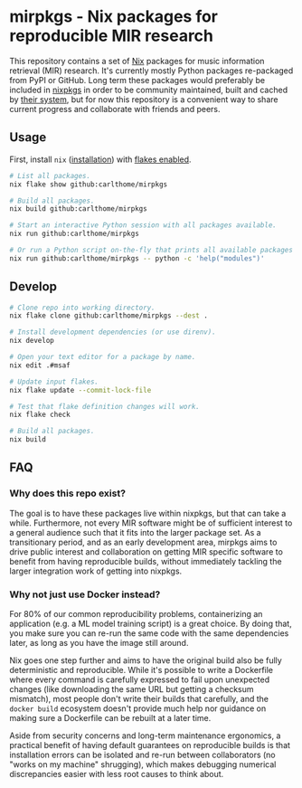 # mirpkgs - Nix packages for reproducible MIR research

This repository contains a set of [Nix](https://nixos.org/nix/) packages for music information retrieval (MIR) research. It's currently mostly Python packages re-packaged from PyPI or GitHub. Long term these packages would preferably be included in [nixpkgs](https://github.com/nixos/nixpkgs) in order to be community maintained, built and cached by [their system](https://hydra.nixos.org/project/nixpkgs), but for now this repository is a convenient way to share current progress and collaborate with friends and peers.

## Usage

First, install `nix` ([installation](https://nixos.org/download.html)) with [flakes enabled](https://nixos.wiki/wiki/Flakes#Enable_flakes).

```sh
# List all packages.
nix flake show github:carlthome/mirpkgs

# Build all packages.
nix build github:carlthome/mirpkgs

# Start an interactive Python session with all packages available.
nix run github:carlthome/mirpkgs

# Or run a Python script on-the-fly that prints all available packages from within the session.
nix run github:carlthome/mirpkgs -- python -c 'help("modules")'
```

## Develop

```sh
# Clone repo into working directory.
nix flake clone github:carlthome/mirpkgs --dest .

# Install development dependencies (or use direnv).
nix develop

# Open your text editor for a package by name.
nix edit .#msaf

# Update input flakes.
nix flake update --commit-lock-file

# Test that flake definition changes will work.
nix flake check

# Build all packages.
nix build
```

## FAQ

### Why does this repo exist?

The goal is to have these packages live within nixpkgs, but that can take a while. Furthermore, not every MIR software might be of sufficient interest to a general audience such that it fits into the larger package set. As a transitionary period, and as an early development area, mirpkgs aims to drive public interest and collaboration on getting MIR specific software to benefit from having reproducible builds, without immediately tackling the larger integration work of getting into nixpkgs.

### Why not just use Docker instead?

For 80% of our common reproducibility problems, containerizing an application (e.g. a ML model training script) is a great choice. By doing that, you make sure you can re-run the same code with the same dependencies later, as long as you have the image still around.

Nix goes one step further and aims to have the original build also be fully deterministic and reproducible. While it's possible to write a Dockerfile where every command is carefully expressed to fail upon unexpected changes (like downloading the same URL but getting a checksum mismatch), most people don't write their builds that carefully, and the `docker build` ecosystem doesn't provide much help nor guidance on making sure a Dockerfile can be rebuilt at a later time.

Aside from security concerns and long-term maintenance ergonomics, a practical benefit of having default guarantees on reproducible builds is that installation errors can be isolated and re-run between collaborators (no "works on my machine" shrugging), which makes debugging numerical discrepancies easier with less root causes to think about.
